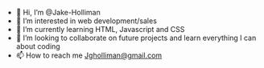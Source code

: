 - 👋 Hi, I’m @Jake-Holliman
- 👀 I’m interested in web development/sales
- 🌱 I’m currently learning  HTML, Javascript and CSS
- 💞️ I’m looking to collaborate on future projects and learn everything I can about coding
- 📫 How to reach me Jgholliman@gmail.com

<!---
Jake-Holliman/Jake-Holliman is a ✨ special ✨ repository because its `README.md` (this file) appears on your GitHub profile.
You can click the Preview link to take a look at your changes.
--->
<!DOCTYPE html>
<html>
    <head>
        <Title> Intro:
    </head>
    <body>
        <p>Hello everyone. My name is Jake . I attended William Jewell College in the northeast corridor of the Kansas City area where I got my degree in Sport Management & Communications. For the past 6 years I have been working in a variety of sales roles, and primarily for the past 3 years I have been working within the manufacturing/industrial automation field. I recently graduated from the Full-Stack Development course through MIT. I have a strong interest in getting invloved in the Saas/IoT world due to my experiences in Industrial Automation. In my spare time I enjoy exercise, watching sports and gaming. </p>
    </body>
</html>
